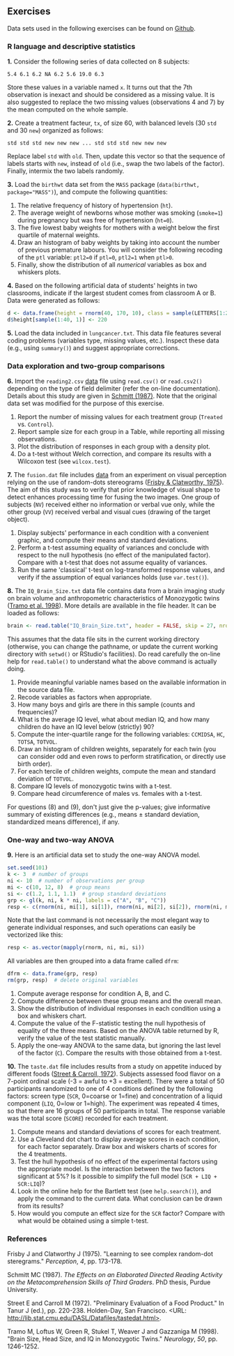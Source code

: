 Exercises
------------------------------



Data sets used in the following exercises can be found on [Github](https://github.com/cogmaster-stats/r-cogstats/tree/master/data).

### R language and descriptive statistics

**1.** Consider the following series of data collected on 8 subjects:

    5.4 6.1 6.2 NA 6.2 5.6 19.0 6.3
      
Store these values in a variable named `x`. It turns out that the 7th observation is inexact and should be considered as a missing value. It is also suggested to replace the two missing values (observations 4 and 7) by the mean computed on the whole sample.
   
**2.** Create a treatment facteur, `tx`, of size 60, with balanced levels (30 `std` and 30 `new`) organized as follows:

    std std std new new new ... std std std new new new
      
Replace label `std` with `old`. Then, update this vector so that the sequence of labels starts with `new`, instead of `old` (i.e., swap the two labels of the factor). Finally, intermix the two labels randomly.
   
**3.** Load the `birthwt` data set from the `MASS` package (`data(birthwt, package="MASS")`), and compute the following quantities:

   1. The relative frequency of history of hypertension (`ht`).  
   2. The average weight of newborns whose mother was smoking (`smoke=1`) during pregnancy but was free of hypertension (`ht=0`).  
   3. The five lowest baby weights for mothers with a weight below the first quartile of maternal weights.     
   4. Draw an histogram of baby weights by taking into account the number of previous premature labours. You will consider the following recoding of the `ptl` variable: `ptl2=0` if `ptl=0`, `ptl2=1` when `ptl>0`.  
   5. Finally, show the distribution of all *numerical* variables as box and whiskers plots.
   
**4.** Based on the following artificial data of students' heights in two classrooms, indicate if the largest student comes from classroom A or B. Data were generated as follows:


```r
d <- data.frame(height = rnorm(40, 170, 10), class = sample(LETTERS[1:2], 40, rep = TRUE))
d$height[sample(1:40, 1)] <- 220
```


**5.** Load the data included in `lungcancer.txt`. This data file features several coding problems (variables type, missing values, etc.). Inspect these data (e.g., using `summary()`) and suggest appropriate corrections.

### Data exploration and two-group comparisons

**6.** Import the `reading2.csv` [data](http://lib.stat.cmu.edu/DASL/Datafiles/DRPScores.html) file using `read.csv()` or `read.csv2()` depending on the type of field delimiter (refer the on-line documentation). Details about this study are given in <a href="">Schmitt (1987)</a>. Note that the original data set was modified for the purpose of this exercise.

   1. Report the number of missing values for each treatment group (`Treated` vs. `Control`).  
   2. Report sample size for each group in a Table, while reporting all missing observations.    
   3. Plot the distribution of responses in each group with a density plot.  
   4. Do a t-test without Welch correction, and compare its results with a Wilcoxon test (see `wilcox.test`).

**7.** The `fusion.dat` file includes [data](http://lib.stat.cmu.edu/DASL/Datafiles/FusionTime.html) from an experiment on visual perception relying on the use of random-dots stereograms (<a href="">Frisby & Clatworthy, 1975</a>). The aim of this study was to verify that prior knowledge of visual shape to detect enhances processing time for fusing the two images. One group of subjects (`NV`) received either no information or verbal vue only, while the other group (`VV`) received verbal and visual cues (drawing of the target object).

   1. Display subjects' performance in each condition with a convenient graphic, and compute their means and standard deviations.  
   2. Perform a t-test assuming equality of variances and conclude with respect to the null hypothesis (no effect of the manipulated factor). Compare with a t-test that does not assume equality of variances.  
   3. Run the same 'classical' t-test on log-transformed response values, and verify if the assumption of equal variances holds (use `var.test()`).

**8.** The `IQ_Brain_Size.txt` data file contains data from a brain imaging study on brain volume and anthropometric characteristics of Monozygotic twins (<a href="">Tramo et al. 1998</a>). More details are available in the file header. It can be loaded as follows:   
   

```r
brain <- read.table("IQ_Brain_Size.txt", header = FALSE, skip = 27, nrows = 20)
```

   
This assumes that the data file sits in the current working directory (otherwise, you can change the pathname, or update the current working directory with `setwd()` or RStudio's facilities). Do read carefully the on-line help for `read.table()` to understand what the above command is actually doing.
   
   1. Provide meaningful variable names based on the available information in the source data file.  
   2. Recode variables as factors when appropriate.  
   3. How many boys and girls are there in this sample (counts and frequencies)?  
   4. What is the average IQ level, what about median IQ, and how many children do have an IQ level below (strictly) 90?  
   5. Compute the inter-quartile range for the following variables: `CCMIDSA`, `HC`, `TOTSA`, `TOTVOL`.  
   6. Draw an histogram of children weights, separately for each twin (you can consider odd and even rows to perform stratification, or directly use birth order).  
   7. For each tercile of children weights, compute the mean and standard deviation of `TOTVOL`.  
   8. Compare IQ levels of monozygotic twins with a t-test.  
   9. Compare head circumference of males vs. females with a t-test.
   
For questions (8) and (9), don't just give the p-values; give informative summary of existing differences (e.g., means ± standard deviation, standardized means difference), if any.

### One-way and two-way ANOVA

**9.** Here is an artificial data set to study the one-way ANOVA model.


```r
set.seed(101)
k <- 3  # number of groups 
ni <- 10  # number of observations per group
mi <- c(10, 12, 8)  # group means
si <- c(1.2, 1.1, 1.1)  # group standard deviations
grp <- gl(k, ni, k * ni, labels = c("A", "B", "C"))
resp <- c(rnorm(ni, mi[1], si[1]), rnorm(ni, mi[2], si[2]), rnorm(ni, mi[3], si[3]))
```


Note that the last command is not necessarily the most elegant way to generate individual responses, and such operations can easily be vectorized like this:

```r
resp <- as.vector(mapply(rnorm, ni, mi, si))
```


All variables are then grouped into a data frame called `dfrm`:

```r
dfrm <- data.frame(grp, resp)
rm(grp, resp)  # delete original variables
```


   1. Compute average response for condition A, B, and C.
   2. Compute difference between these group means and the overall mean.
   3. Show the distribution of individual responses in each condition using a box and whiskers chart.
   4. Compute the value of the F-statistic testing the null hypothesis of equality of the three means. Based on the ANOVA table returned by R, verify the value of the test statistic manually.
   5. Apply the one-way ANOVA to the same data, but ignoring the last level of the factor (`C`). Compare the results with those obtained from a t-test.

**10.** The `taste.dat` file includes results from a study on appetite induced by different foods (<a href="http://lib.stat.cmu.edu/DASL/Datafiles/tastedat.html">Street & Carroll, 1972</a>). Subjects assessed food flavor on a 7-point ordinal scale (-3 = awful to +3 = excellent). There were a total of 50 participants randomized to one of 4 conditions defined by the following factors: screen type (`SCR`, 0=coarse or 1=fine) and concentration of a liquid component (`LIQ`, 0=low or 1=high). The experiment was repeated 4 times, so that there are 16 groups of 50 participants in total. The response variable was the total score (`SCORE`) recorded for each treatment.

   1. Compute means and standard deviations of scores for each treatment.
   2. Use a Cleveland dot chart to display average scores in each condition, for each factor separately. Draw box and wiskers charts of scores for the 4 treatments.
   3. Test the hull hypothesis of no effect of the experimental factors using the appropriate model. Is the interaction between the two factors significant at 5%? Is it possible to simplify the full model (`SCR + LIQ + SCR:LIQ`)?
   4. Look in the online help for the Bartlett test (see `help.search()`), and apply the command to the current data. What conclusion can be drawn from its results?
   5. How would you compute an effect size for the `SCR` factor? Compare with what would be obtained using a simple t-test.
   

### References   

Frisby J and Clatworthy J (1975). "Learning to see complex random-dot
steregrams." _Perception_, *4*, pp. 173-178.

Schmitt MC (1987). _The Effects on an Elaborated Directed Reading
Activity on the Metacomprehension Skills of Third Graders_. PhD thesis,
Purdue University.

Street E and Carroll M (1972). "Preliminary Evaluation of a Food
Product." In Tanur J (ed.), pp. 220-238. Holden-Day, San Francisco.
<URL: http://lib.stat.cmu.edu/DASL/Datafiles/tastedat.html>.

Tramo M, Loftus W, Green R, Stukel T, Weaver J and Gazzaniga M (1998).
"Brain Size, Head Size, and IQ in Monozygotic Twins." _Neurology_,
*50*, pp. 1246-1252.

